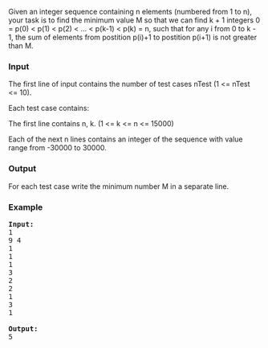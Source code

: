 <p>
Given an integer sequence containing n elements (numbered from 1 to n), your task is to find the minimum value M so that we can find k + 1 integers 0 = p(0) &lt; p(1) &lt; p(2) &lt; ... &lt; p(k-1) &lt; p(k) = n, such that for any i from 0 to k - 1, the sum of elements from  postition p(i)+1 to postition p(i+1) is not greater than M.

</p><h3>Input</h3>
<p>

The first line of input contains the number of test cases nTest (1 &lt;= nTest &lt;= 10). </p><p>
Each test case contains: </p><p>
The first line contains n, k. (1 &lt;= k &lt;= n &lt;= 15000) </p><p>
Each of the next n lines contains an integer of the sequence with value range from -30000 to 30000.

</p><h3>Output</h3>
<p>
For each test case write the minimum number M in a separate line.
</p><h3>Example</h3>

<pre><b>Input:</b>
1
9 4
1
1
1
3
2
2
1
3
1

<b>Output:</b>
5
</pre>